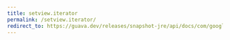 ```yaml
---
title: setview.iterator
permalink: /setview.iterator/
redirect_to: https://guava.dev/releases/snapshot-jre/api/docs/com/google/common/collect/Sets.SetView.html#iterator--
---
```

